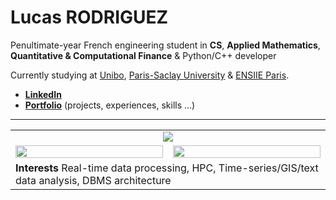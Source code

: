 # Lucas RODRIGUEZ

Penultimate-year French engineering student in **CS**, **Applied Mathematics**, **Quantitative & Computational Finance** & Python/C++ developer

Currently studying at [Unibo](https://www.unibo.it/), [Paris-Saclay University](https://www.universite-paris-saclay.fr/en) & [ENSIIE Paris](https://www.ensiie.fr/).

- **[LinkedIn](https://linkedin.com/in/lcsrodriguez)** 
- **[Portfolio](https://lcsrodriguez.github.io/)** (projects, experiences, skills ...)

---

<table align="center">
  <tr>
    <td colspan="2" align="center">
      <img src="https://github-profile-summary-cards.vercel.app/api/cards/profile-details?username=lcsrodriguez" /> <!-- &theme=github_dark -->
    </td>
  </tr>
  <tr><td valign="top" width="50%">
    <img src="https://github-readme-stats.vercel.app/api?username=lcsrodriguez&show_icons=true&count_private=true&hide_border=true" align="left" style="width: 100%" /> <!-- &theme=radical -->
  </td>
  <td valign="top" width="50%">
    <img src="https://github-readme-stats.vercel.app/api/top-langs/?username=lcsrodriguez&hide=html,css,hack,tex,javascript&exclude_repo=ENSIIE_S2_PROJET_MATHS,intro-ml-assignment&hide_border=true&layout=compact&langs_count=6" align="left" style="width: 100%" /> <!-- &theme=radical -->
  </td>
 </tr>
  <tr>
    <td colspan="2">
      <b>Interests</b> Real-time data processing, HPC, Time-series/GIS/text data analysis, DBMS architecture
    </td>
  </tr>
</table>

